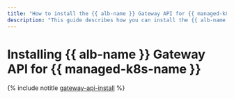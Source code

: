 ```yaml
---
title: "How to install the {{ alb-name }} Gateway API for {{ managed-k8s-name }}"
description: "This guide describes how you can install the {{ alb-name }} Gateway API for {{ managed-k8s-name }}."
---
```


# Installing {{ alb-name }} Gateway API for {{ managed-k8s-name }}

{% include notitle [gateway-api-install](../../_includes/managed-kubernetes/gateway-api-install.md) %}
